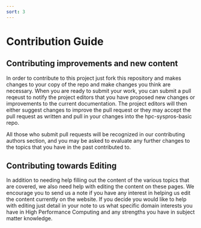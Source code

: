 ```yaml
---
sort: 3
---
```


# Contribution Guide

## Contributing improvements and new content

In order to contribute to this project just fork this repository and makes changes to your copy of the repo and make changes you think are necessary. When you are ready to submit your work, you can submit a pull reqeust to notify the project editors that you have proposed new changes or improvements to the current documentation. The project editors will then either suggest changes to improve the pull request or they may accept the pull request as written and pull in your changes into the hpc-syspros-basic repo. 

All those who submit pull requests will be recognized in our contributing authors section, and you may be asked to evaluate any further changes to the topics that you have in the past contributed to.

## Contributing towards Editing

In addition to needing help filling out the content of the various topics that are covered, we also need help with editing the content on these pages. We encourage you to send us a note if you have any interest in helping us edit the content currently on the website. If you decide you would like to help with editing just detail in your note to us what specific domain interests you have in High Performance Computing and any strengths you have in subject matter knowledge.


